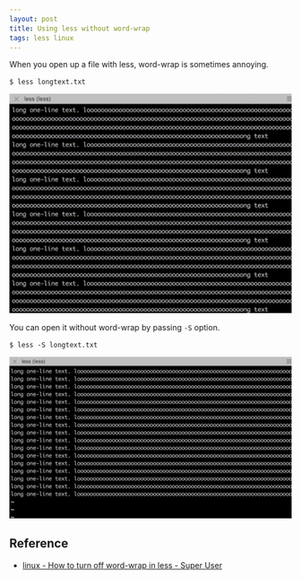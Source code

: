 ```yaml
---
layout: post
title: Using less without word-wrap
tags: less linux
---
```


When you open up a file with less, word-wrap is sometimes annoying.

```console
$ less longtext.txt
```

![less1](/images/less1.png)

You can open it without word-wrap by passing `-S` option.

```console
$ less -S longtext.txt
```

![less2](/images/less2.png)

## Reference

- [linux - How to turn off word-wrap in less - Super User](https://superuser.com/questions/272818/how-to-turn-off-word-wrap-in-less)
